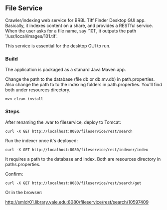 ## File Service

Crawler/indexing web service for BRBL Tiff Finder Desktop GUI app. Basically, it indexes content on a share, and provides a RESTful service. When the user asks for a file name, say '101', it outputs the path '/usr/local/images/101.tif'.

This service is essential for the desktop GUI to run.

### Build

The application is packaged as a stanard Java Maven app.

Change the path to the database (file db or db.mv.db) in path.properties. Also change the path to to the indexing folders in path.properties. You'll find both under resources directory.

```
mvn clean install
```

### Steps

After renaming the .war to fileservice, deploy to Tomcat:

```
curl -X GET http://localhost:8080/fileservice/rest/search
```

Run the indexer once it's deployed:

```
curl -X GET http://localhost:8080/fileservice/rest/indexer/index

```

It requires a path to the database and index. Both are resources directory in paths.properties.

Confirm:

```
curl -X GET http://localhost:8080/fileservice/rest/search/get

```
Or in the browser:

http://smldr01.library.yale.edu:8080/fileservice/rest/search/10597409
